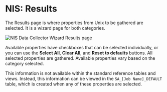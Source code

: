 # NIS: Results

The Results page is where properties from Unix to be gathered are selected. It is a wizard page for
both categories.

![NIS Data Collector Wizard Results page](/img/product_docs/accessanalyzer/11.6/accessanalyzer/admin/datacollector/adinventory/results.webp)

Available properties have checkboxes that can be selected individually, or you can use the **Select
All**, **Clear All**, and **Reset to defaults** buttons. All selected properties are gathered.
Available properties vary based on the category selected.

This information is not available within the standard reference tables and views. Instead, this
information can be viewed in the `SA_[Job Name]_DEFAULT` table, which is created when any of these
properties are selected.
